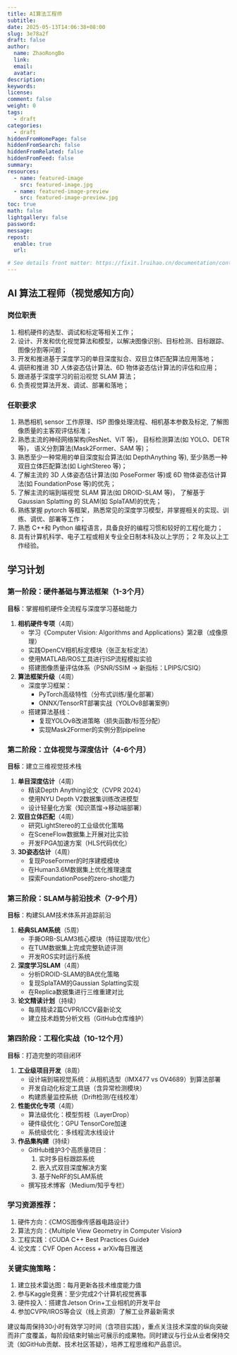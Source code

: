 ```yaml
---
title: AI算法工程师
subtitle:
date: 2025-05-13T14:06:38+08:00
slug: 3e78a2f
draft: false
author:
  name: ZhaoRongBo
  link:
  email:
  avatar:
description:
keywords:
license:
comment: false
weight: 0
tags:
  - draft
categories:
  - draft
hiddenFromHomePage: false
hiddenFromSearch: false
hiddenFromRelated: false
hiddenFromFeed: false
summary:
resources:
  - name: featured-image
    src: featured-image.jpg
  - name: featured-image-preview
    src: featured-image-preview.jpg
toc: true
math: false
lightgallery: false
password:
message:
repost:
  enable: true
  url:

# See details front matter: https://fixit.lruihao.cn/documentation/content-management/introduction/#front-matter
---
```


<!--more-->

## AI 算法工程师（视觉感知方向）

### 岗位职责

1. 相机硬件的选型、调试和标定等相关工作；
2. 设计、开发和优化视觉算法和模型，以解决图像识别、目标检测、目标跟踪、图像分割等问题；
3. 开发和推进基于深度学习的单目深度拟合、双目立体匹配算法应用落地；
4. 调研和推进 3D 人体姿态估计算法、6D 物体姿态估计算法的评估和应用；
5. 跟进基于深度学习的前沿视觉 SLAM 算法；
6. 负责视觉算法开发、调试、部署和落地；

### 任职要求

1. 熟悉相机 sensor 工作原理、ISP 图像处理流程、相机基本参数及标定, 了解图像质量的主客观评估标准；
2. 熟悉主流的神经网络架构(ResNet、ViT 等)， 目标检测算法(如 YOLO、DETR 等)， 语义分割算法(Mask2Former、SAM 等)；
3. 熟悉至少一种常用的单目深度拟合算法(如 DepthAnything 等), 至少熟悉一种双目立体匹配算法(如 LightStereo 等)；
4. 了解主流的 3D 人体姿态估计算法(如 PoseFormer 等)或 6D 物体姿态估计算法(如 FoundationPose 等)的优先；
5. 了解主流的端到端视觉 SLAM 算法(如 DROID-SLAM 等)， 了解基于 Gaussian Splatting 的 SLAM(如 SplaTAM)的优先；
6. 熟练掌握 pytorch 等框架，熟悉常见的深度学习模型，并掌握相关的实现、训练、调优、部署等工作；
7. 熟悉 C++和 Python 编程语言，具备良好的编程习惯和较好的工程化能力；
8. 具有计算机科学、电子工程或相关专业全日制本科及以上学历； 2 年及以上工作经验。

## 学习计划

### 第一阶段：硬件基础与算法框架（1-3个月）

**目标**：掌握相机硬件全流程与深度学习基础能力

1. **相机硬件专项**（4周）
   - 学习《Computer Vision: Algorithms and Applications》第2章（成像原理）
   - 实践OpenCV相机标定模块（张正友标定法）
   - 使用MATLAB/ROS工具进行ISP流程模拟实验
   - 搭建图像质量评估体系（PSNR/SSIM → 新指标：LPIPS/CSIQ）
2. **算法框架升级**（4周）
   - 深度学习框架：
     - PyTorch高级特性（分布式训练/量化部署）
     - ONNX/TensorRT部署实战（YOLOv8部署案例）
   - 搭建算法基线：
     - 复现YOLOv8改进策略（损失函数/标签分配）
     - 实现Mask2Former的实例分割pipeline

### 第二阶段：立体视觉与深度估计（4-6个月）

**目标**：建立三维视觉技术栈

1. **单目深度估计**（4周）
   - 精读Depth Anything论文（CVPR 2024）
   - 使用NYU Depth V2数据集训练改进模型
   - 设计轻量化方案（知识蒸馏→移动端部署）
2. **双目立体匹配**（4周）
   - 研究LightStereo的工业级优化策略
   - 在SceneFlow数据集上开展对比实验
   - 开发FPGA加速方案（HLS代码优化）
3. **3D姿态估计**（4周）
   - 复现PoseFormer的时序建模模块
   - 在Human3.6M数据集上优化推理速度
   - 探索FoundationPose的zero-shot能力

### 第三阶段：SLAM与前沿技术（7-9个月）

**目标**：构建SLAM技术体系并追踪前沿

1. **经典SLAM系统**（5周）
   - 手撕ORB-SLAM3核心模块（特征提取/优化）
   - 在TUM数据集上完成完整轨迹评测
   - 开发ROS实时运行系统
2. **深度学习SLAM**（4周）
   - 分析DROID-SLAM的BA优化策略
   - 复现SplaTAM的Gaussian Splatting实现
   - 在Replica数据集进行三维重建对比
3. **论文精读计划**（持续）
   - 每周精读2篇CVPR/ICCV最新论文
   - 建立技术趋势分析文档（GitHub仓库维护）

### 第四阶段：工程化实战（10-12个月）

**目标**：打造完整的项目闭环

1. **工业级项目开发**（8周）
   - 设计端到端视觉系统：从相机选型（IMX477 vs OV4689）到算法部署
   - 开发自动化标定工具链（含异常检测模块）
   - 构建质量监控系统（Drift检测/在线校准）
2. **性能优化专项**（4周）
   - 算法级优化：模型剪枝（LayerDrop）
   - 硬件级优化：GPU TensorCore加速
   - 系统级优化：多线程流水线设计
3. **作品集构建**（持续）
   - GitHub维护3个高质量项目：
     1. 实时多目标跟踪系统
     2. 嵌入式双目深度解决方案
     3. 基于NeRF的SLAM系统
   - 撰写技术博客（Medium/知乎专栏）

### 学习资源推荐：

1. 硬件方向：《CMOS图像传感器电路设计》
2. 算法方向：《Multiple View Geometry in Computer Vision》
3. 工程实践：《CUDA C++ Best Practices Guide》
4. 论文库：CVF Open Access + arXiv每日推送

### 关键实施策略：

1. 建立技术雷达图：每月更新各技术维度能力值
2. 参与Kaggle竞赛：至少完成2个计算机视觉赛事
3. 硬件投入：搭建含Jetson Orin+工业相机的开发平台
4. 参加CVPR/IROS等会议（线上资源）了解工业界最新需求

建议每周保持30小时有效学习时间（含项目实践），重点关注技术深度的纵向突破而非广度覆盖，每阶段结束时输出可展示的成果物。同时建议与行业从业者保持交流（如GitHub贡献、技术社区答疑），培养工程思维和产品意识。
